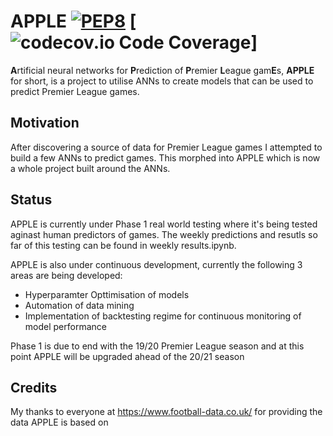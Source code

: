 # APPLE  [![PEP8](https://img.shields.io/badge/code%20style-pep8-orange.svg)](https://www.python.org/dev/peps/pep-0008/) [![codecov.io Code Coverage](https://img.shields.io/codecov/c/github/dwyl/hapi-auth-jwt2.svg?maxAge=2592000)]


**A**rtificial neural networks for **P**rediction of **P**remier **L**eague gam**E**s, **APPLE** for short, is a project to utilise ANNs to create models that can be used to predict Premier League games.


## Motivation 

After discovering a source of data for Premier League games I attempted to build a few ANNs to predict games. This morphed into APPLE which is now a whole project built around the ANNs. 


## Status
APPLE is currently under Phase 1 real world testing where it's being tested aginast human predictors of games. The weekly predictions and resutls so far of this testing can be found in weekly results.ipynb. 

APPLE is also under continuous development, currently the following 3 areas are being developed:
- Hyperparamter Opttimisation of models 
- Automation of data mining 
- Implementation of backtesting regime for continuous monitoring of model performance

Phase 1 is due to end with the 19/20 Premier League season and at this point APPLE will be upgraded ahead of the 20/21 season


## Credits
My thanks to everyone at https://www.football-data.co.uk/ for providing the data APPLE is based on 
